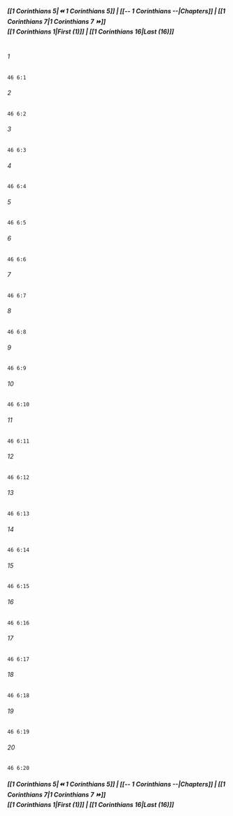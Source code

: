 
##### **[[1 Corinthians 5|⏪ 1 Corinthians 5]] | [[-- 1 Corinthians --|Chapters]] | [[1 Corinthians 7|1 Corinthians 7 ⏩]]**<br>**[[1 Corinthians 1|First (1)]] | [[1 Corinthians 16|Last (16)]]**<br><br>

###### 1
``` verse
46 6:1
```
###### 2
``` verse
46 6:2
```
###### 3
``` verse
46 6:3
```
###### 4
``` verse
46 6:4
```
###### 5
``` verse
46 6:5
```
###### 6
``` verse
46 6:6
```
###### 7
``` verse
46 6:7
```
###### 8
``` verse
46 6:8
```
###### 9
``` verse
46 6:9
```
###### 10
``` verse
46 6:10
```
###### 11
``` verse
46 6:11
```
###### 12
``` verse
46 6:12
```
###### 13
``` verse
46 6:13
```
###### 14
``` verse
46 6:14
```
###### 15
``` verse
46 6:15
```
###### 16
``` verse
46 6:16
```
###### 17
``` verse
46 6:17
```
###### 18
``` verse
46 6:18
```
###### 19
``` verse
46 6:19
```
###### 20
``` verse
46 6:20
```

##### **[[1 Corinthians 5|⏪ 1 Corinthians 5]] | [[-- 1 Corinthians --|Chapters]] | [[1 Corinthians 7|1 Corinthians 7 ⏩]]**<br>**[[1 Corinthians 1|First (1)]] | [[1 Corinthians 16|Last (16)]]**
